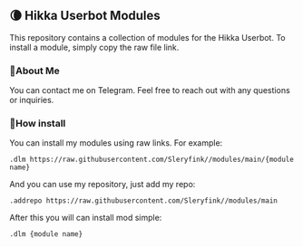 ## 🌘 Hikka Userbot Modules

This repository contains a collection of modules for the Hikka Userbot. To install a module, simply copy the raw file link.

### 👤About Me

You can contact me on Telegram. Feel free to reach out with any questions or inquiries.

### 💾How install

You can install my modules using raw links. For example:
```
.dlm https://raw.githubusercontent.com/Sleryfink//modules/main/{module name}
```
And you can use my repository, just add my repo:
```
.addrepo https://raw.githubusercontent.com/Sleryfink//modules/main
```
After this you will can install mod simple:
```
.dlm {module name}
```
